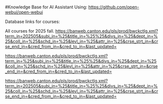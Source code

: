 #Knowledge Base for AI Assistant
Using: https://github.com/open-webui/open-webui


Database links for courses:

All courses for 2025 fall.
https://banweb.canton.edu/pls/prod/bwckctlg.xml?term_in=202505&subj_in=%25&title_in=%25%25&divs_in=%25&dept_in=%25&coll_in=%25&schd_in=%25&levl_in=%25&attr_in=%25&crse_strt_in=&crse_end_in=&cred_from_in=&cred_to_in=&last_updated=

https://banweb.canton.edu/pls/prod/bwckctlg.xml?term_in=%25&subj_in=%25&title_in=%25%25&divs_in=%25&dept_in=%25&coll_in=%25&schd_in=%25&levl_in=%25&attr_in=%25&crse_strt_in=&crse_end_in=&cred_from_in=&cred_to_in=&last_updated=

https://banweb.canton.edu/pls/prod/bwckctlg.xml?term_in=202505&subj_in=%25&title_in=%25%25&divs_in=%25&dept_in=%25&coll_in=%25&schd_in=%25&levl_in=%25&attr_in=%25&crse_strt_in=&crse_end_in=&cred_from_in=&cred_to_in=&last_updated=
